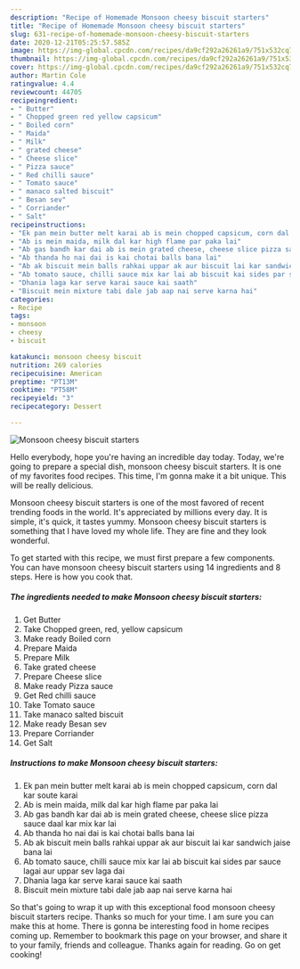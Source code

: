 ```yaml
---
description: "Recipe of Homemade Monsoon cheesy biscuit starters"
title: "Recipe of Homemade Monsoon cheesy biscuit starters"
slug: 631-recipe-of-homemade-monsoon-cheesy-biscuit-starters
date: 2020-12-21T05:25:57.585Z
image: https://img-global.cpcdn.com/recipes/da9cf292a26261a9/751x532cq70/monsoon-cheesy-biscuit-starters-recipe-main-photo.jpg
thumbnail: https://img-global.cpcdn.com/recipes/da9cf292a26261a9/751x532cq70/monsoon-cheesy-biscuit-starters-recipe-main-photo.jpg
cover: https://img-global.cpcdn.com/recipes/da9cf292a26261a9/751x532cq70/monsoon-cheesy-biscuit-starters-recipe-main-photo.jpg
author: Martin Cole
ratingvalue: 4.4
reviewcount: 44705
recipeingredient:
- " Butter"
- " Chopped green red yellow capsicum"
- " Boiled corn"
- " Maida"
- " Milk"
- " grated cheese"
- " Cheese slice"
- " Pizza sauce"
- " Red chilli sauce"
- " Tomato sauce"
- " manaco salted biscuit"
- " Besan sev"
- " Corriander"
- " Salt"
recipeinstructions:
- "Ek pan mein butter melt karai ab is mein chopped capsicum, corn dal kar soute karai"
- "Ab is mein maida, milk dal kar high flame par paka lai"
- "Ab gas bandh kar dai ab is mein grated cheese, cheese slice pizza sauce daal kar mix kar lai"
- "Ab thanda ho nai dai is kai chotai balls bana lai"
- "Ab ak biscuit mein balls rahkai uppar ak aur biscuit lai kar sandwich jaise bana lai"
- "Ab tomato sauce, chilli sauce mix kar lai ab biscuit kai sides par sauce lagai aur uppar sev laga dai"
- "Dhania laga kar serve karai sauce kai saath"
- "Biscuit mein mixture tabi dale jab aap nai serve karna hai"
categories:
- Recipe
tags:
- monsoon
- cheesy
- biscuit

katakunci: monsoon cheesy biscuit 
nutrition: 269 calories
recipecuisine: American
preptime: "PT13M"
cooktime: "PT58M"
recipeyield: "3"
recipecategory: Dessert

---
```



![Monsoon cheesy biscuit starters](https://img-global.cpcdn.com/recipes/da9cf292a26261a9/751x532cq70/monsoon-cheesy-biscuit-starters-recipe-main-photo.jpg)

Hello everybody, hope you're having an incredible day today. Today, we're going to prepare a special dish, monsoon cheesy biscuit starters. It is one of my favorites food recipes. This time, I'm gonna make it a bit unique. This will be really delicious.



Monsoon cheesy biscuit starters is one of the most favored of recent trending foods in the world. It's appreciated by millions every day. It is simple, it's quick, it tastes yummy. Monsoon cheesy biscuit starters is something that I have loved my whole life. They are fine and they look wonderful.


To get started with this recipe, we must first prepare a few components. You can have monsoon cheesy biscuit starters using 14 ingredients and 8 steps. Here is how you cook that.

<!--inarticleads1-->

##### The ingredients needed to make Monsoon cheesy biscuit starters:

1. Get  Butter
1. Take  Chopped green, red, yellow capsicum
1. Make ready  Boiled corn
1. Prepare  Maida
1. Prepare  Milk
1. Take  grated cheese
1. Prepare  Cheese slice
1. Make ready  Pizza sauce
1. Get  Red chilli sauce
1. Take  Tomato sauce
1. Take  manaco salted biscuit
1. Make ready  Besan sev
1. Prepare  Corriander
1. Get  Salt




<!--inarticleads2-->

##### Instructions to make Monsoon cheesy biscuit starters:

1. Ek pan mein butter melt karai ab is mein chopped capsicum, corn dal kar soute karai
1. Ab is mein maida, milk dal kar high flame par paka lai
1. Ab gas bandh kar dai ab is mein grated cheese, cheese slice pizza sauce daal kar mix kar lai
1. Ab thanda ho nai dai is kai chotai balls bana lai
1. Ab ak biscuit mein balls rahkai uppar ak aur biscuit lai kar sandwich jaise bana lai
1. Ab tomato sauce, chilli sauce mix kar lai ab biscuit kai sides par sauce lagai aur uppar sev laga dai
1. Dhania laga kar serve karai sauce kai saath
1. Biscuit mein mixture tabi dale jab aap nai serve karna hai




So that's going to wrap it up with this exceptional food monsoon cheesy biscuit starters recipe. Thanks so much for your time. I am sure you can make this at home. There is gonna be interesting food in home recipes coming up. Remember to bookmark this page on your browser, and share it to your family, friends and colleague. Thanks again for reading. Go on get cooking!
